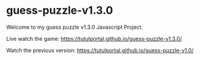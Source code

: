 # guess-puzzle-v1.3.0
Welcome to my guess puzzle v1.3.0 Javascript Project. 

Live watch the game: https://tutulportal.github.io/guess-puzzle-v1.3.0/

Watch the previous version: https://tutulportal.github.io/guess-puzzle-v1.0/
